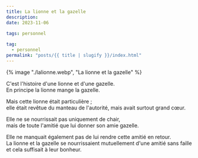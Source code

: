 ```yaml
---
title: La lionne et la gazelle
description:  
date: 2023-11-06

tags: personnel
  
tag: 
  - personnel
permalink: "posts/{{ title | slugify }}/index.html"
---
```

{% image "./lalionne.webp", "La lionne et la gazelle" %}  



C'est l'histoire d'une lionne et d'une gazelle.  
En principe la lionne mange la gazelle. 
  
Mais cette lionne était particulière ;  
elle était revêtue du manteau de l'autorité, mais avait surtout grand cœur.   

Elle ne se nourrissait pas uniquement de chair,   
mais de toute l'amitié que lui donner son amie gazelle.  
 
Elle ne manquait également pas de lui rendre cette amitié en retour.  
La lionne et la gazelle se nourrissaient mutuellement d'une amitié sans faille et cela suffisait à leur bonheur.
